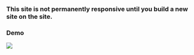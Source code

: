 ### This site is not permanently responsive until you build a new site on the site.

### Demo
<img src="https://github.com/AdemCanCertel/ademcancertel.github.io/blob/main/assets/images/ademcancertel.png" />
